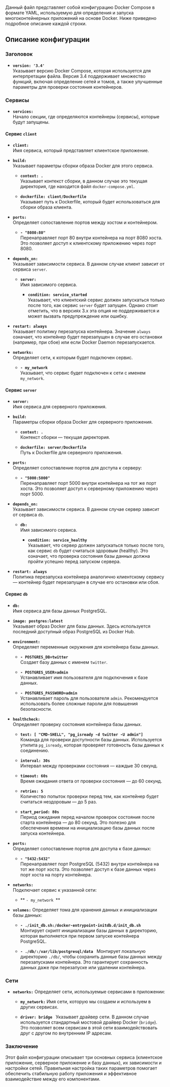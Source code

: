 Данный файл представляет собой конфигурацию Docker Compose в формате YAML, используемую для определения и запуска многоконтейнерных приложений на основе Docker. Ниже приведено подробное описание каждой строки.

## Описание конфигурации

### Заголовок

- **`version: '3.4'`**  
  Указывает версию Docker Compose, которая используется для интерпретации файла. Версия 3.4 поддерживает множество функций, включая определение сетей и томов, а также улучшенные параметры для проверки состояния контейнеров.

### Сервисы

- **`services:`**  
  Начало секции, где определяются контейнеры (сервисы), которые будут запущены.

#### Сервис `client`

- **`client:`**  
  Имя сервиса, который представляет клиентское приложение.

- **`build:`**  
  Указывает параметры сборки образа Docker для этого сервиса.

  - **`context: .`**  
    Указывает контекст сборки, в данном случае это текущая директория, где находится файл `docker-compose.yml`.

  - **`dockerfile: client/Dockerfile`**  
    Указывает путь к Dockerfile, который будет использоваться для сборки образа клиента.

- **`ports:`**  
  Определяет сопоставление портов между хостом и контейнером.

  - **`- "8080:80"`**  
    Перенаправляет порт 80 внутри контейнера на порт 8080 хоста. Это позволяет доступ к клиентскому приложению через порт 8080.

- **`depends_on:`**  
  Указывает зависимости сервиса. В данном случае клиент зависит от сервиса `server`.

  - **`server:`**  
    Имя зависимого сервиса.

    - **`condition: service_started`**  
      Указывает, что клиентский сервис должен запускаться только после того, как сервис `server` будет запущен. Однако стоит отметить, что в версиях 3.x эта опция не поддерживается и может вызвать предупреждение или ошибку.

- **`restart: always`**  
  Указывает политику перезапуска контейнера. Значение `always` означает, что контейнер будет перезапущен в случае его остановки (например, при сбое) или если Docker Daemon перезапускается.

- **`networks:`**  
  Определяет сети, к которым будет подключен сервис.

  - **`- my_network`**  
    Указывает, что сервис будет подключен к сети с именем `my_network`.

#### Сервис `server`

- **`server:`**  
  Имя сервиса для серверного приложения.

- **`build:`**  
  Параметры сборки образа Docker для серверного приложения.

  - **`context: .`**  
    Контекст сборки — текущая директория.

  - **`dockerfile: server/Dockerfile`**  
    Путь к Dockerfile для серверного приложения.

- **`ports:`**  
  Определяет сопоставление портов для доступа к серверу:

  - **`- "5000:5000"`**  
    Перенаправляет порт 5000 внутри контейнера на тот же порт хоста. Это позволяет доступ к серверному приложению через порт 5000.

- **`depends_on:`**  
  Указывает зависимости сервиса. В данном случае сервер зависит от сервиса `db`.

  - **`db:`**  
    Имя зависимого сервиса.

    - **`condition: service_healthy`**  
      Указывает, что сервер должен запускаться только после того, как сервис `db` будет считаться здоровым (healthy). Это означает, что проверка состояния базы данных должна пройти успешно перед запуском сервера.

- **`restart: always`**  
  Политика перезапуска контейнера аналогично клиентскому сервису — контейнер будет перезапущен в случае его остановки или сбоя.

#### Сервис `db`

- **`db:`**  
  Имя сервиса для базы данных PostgreSQL.

- **`image: postgres:latest`**  
  Указывает образ Docker для базы данных. Здесь используется последний доступный образ PostgreSQL из Docker Hub.

- **`environment:`**  
  Определяет переменные окружения для контейнера базы данных.

  - **`- POSTGRES_DB=twitter`**  
    Создает базу данных с именем `twitter`.

  - **`- POSTGRES_USER=admin`**  
    Устанавливает имя пользователя для подключения к базе данных.

  - **`- POSTGRES_PASSWORD=admin`**  
    Устанавливает пароль для пользователя `admin`. Рекомендуется использовать более сложные пароли для повышения безопасности.

- **`healthcheck:`**  
  Определяет проверку состояния контейнера базы данных.

  - **`test: [ "CMD-SHELL", "pg_isready -d twitter -U admin"]`**  
    Команда для проверки доступности базы данных. Используется утилита `pg_isready`, которая проверяет готовность базы данных к соединению.

  - **`interval: 30s`**  
    Интервал между проверками состояния — каждые 30 секунд.

  - **`timeout: 60s`**  
    Время ожидания ответа от проверки состояния — до 60 секунд.

  - **`retries: 5`**  
    Количество попыток проверки перед тем, как контейнер будет считаться нездоровым — до 5 раз.

  - **`start_period: 80s`**  
    Период ожидания перед началом проверок состояния после старта контейнера — до 80 секунд. Это полезно для обеспечения времени на инициализацию базы данных после запуска контейнера.

- **`ports:`**  
  Определяет сопоставление портов для доступа к базе данных:

  - **`- "5432:5432"`**  
    Перенаправляет порт PostgreSQL (5432) внутри контейнера на тот же порт хоста. Это позволяет доступ к базе данных через порт хоста на порту контейнера.

- **`networks:`**  
   Подключает сервис к указанной сети:

   - ** `- my_network `**

- **`volumes:`**
   Определяет тома для хранения данных и инициализации базы данных:

   - **`- ./init_db.sh:/docker-entrypoint-initdb.d/init_db.sh `**
     Монтирует скрипт инициализации базы данных в директорию, которая выполняется при первом запуске контейнера PostgreSQL.
   
   - **`- ./db/:/var/lib/postgresql/data `**
     Монтирует локальную директорию `./db/`, чтобы сохранить данные базы данных между перезапусками контейнера. Это гарантирует сохранность данных даже при перезапуске или удалении контейнера.

### Сети

- **`networks:`**
   Определяет сети, используемые сервисами в приложении:

   - **`my_network:`**
     Имя сети, которую мы создаем и используем в других сервисах.
   
   - **`driver: bridge `**
     Указывает драйвер сети. В данном случае используется стандартный мостовой драйвер Docker (`bridge`). Это позволяет всем сервисам в этой сети взаимодействовать друг с другом по внутренним IP адресам. 

### Заключение

Этот файл конфигурации описывает три основных сервиса (клиентское приложение, серверное приложение и базу данных), их зависимости и настройки сетей. Правильная настройка таких параметров помогает обеспечить стабильную работу приложения и эффективное взаимодействие между его компонентами.